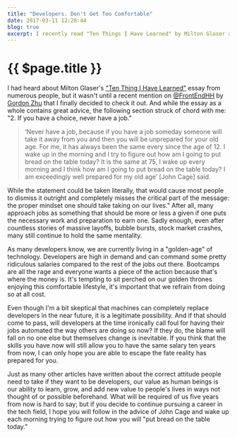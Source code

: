 ```yaml
---
title: "Developers. Don't Get Too Comfortable"
date: 2017-03-11 12:28:44
blog: true
excerpt: I recently read "Ten Things I Have Learned" by Milton Glaser and was struck by the notion of the idea of "never having a job."
---
```


# {{ $page.title }}

I had heard about Milton Glaser's ["Ten Thing I Have Learned"](https://www.miltonglaser.com/files/Essays-10things-8400.pdf) essay from numerous people, but it wasn't until a recent mention on [@FrontEndHH](https://twitter.com/frontendhh) by [Gordon Zhu](https://twitter.com/gordon_zhu) that I finally decided to check it out. And while the essay as a whole contains great advice, the following section struck of chord with me: "2. If you have a choice, never have a job."

> ‘Never have a job, because if you have a job someday someone will take it away from you and then you will be unprepared for your old age. For me, it has always been the same every since the age of 12. I wake up in the morning and I try to figure out how am I going to put bread on the table today? It is the same at 75, I wake up every morning and I think how am I going to put bread on the table today? I am exceedingly well prepared for my old age’ [John Cage] said.

While the statement could be taken literally, that would cause most people to dismiss it outright and completely misses the critical part of the message: the proper mindset one should take taking on our lives." After all, many approach jobs as something that should be more or less a given if one puts the necessary work and preparation to earn one. Sadly enough, even after countless stories of massive layoffs, bubble bursts, stock market crashes, many still continue to hold the same mentality.

As many developers know, we are currently living in a "golden-age" of technology. Developers are high in demand and can command some pretty ridiculous salaries compared to the rest of the jobs out there. Bootcamps are all the rage and everyone wants a piece of the action because that's where the money is. It's tempting to sit perched on our golden thrones enjoying this comfortable lifestyle, it's important that we refrain from doing so at all cost.

Even though I'm a bit skeptical that machines can completely replace developers in the near future, it is a legitimate possibility. And if that should come to pass, will developers at the time ironically call foul for having their jobs automated the way others are doing so now? If they do, the blame will fall on no one else but themselves change is inevitable. If you think that the skills you have now will still allow you to have the same salary ten years from now, I can only hope you are able to escape the fate reality has prepared for you.

Just as many other articles have written about the correct attitude people need to take if they want to be developers, our value as human beings is our ability to learn, grow, and add new value to people's lives in ways not thought of or possible beforehand. What will be required of us five years from now is hard to say; but if you decide to continue pursuing a career in the tech field, I hope you will follow in the advice of John Cage and wake up each morning trying to figure out how you will "put bread on the table today."
